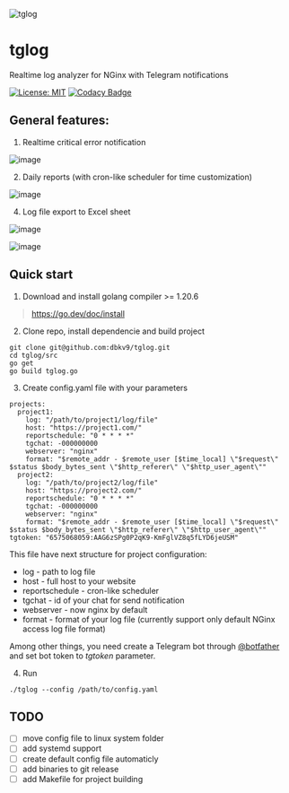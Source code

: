 ![tglog](https://github.com/dbkv9/tglog/assets/139353879/0a70eeb9-f1ca-46c7-91c7-e9c10437bfdf)

# tglog

Realtime log analyzer for NGinx with Telegram notifications

[![License: MIT](https://img.shields.io/badge/License-MIT-yellow.svg)](https://opensource.org/licenses/MIT)
[![Codacy Badge](https://app.codacy.com/project/badge/Grade/5d0506415c1a4cbf8c08a9543e1bd4a3)](https://app.codacy.com/gh/dbkv9/tglog/dashboard?utm_source=gh&utm_medium=referral&utm_content=&utm_campaign=Badge_grade)

## General features:

1. Realtime critical error notification

![image](https://github.com/dbkv9/tglog/assets/139353879/58b30490-4ca6-4df9-babf-b08535920a5f)

2. Daily reports (with cron-like scheduler for time customization)

![image](https://github.com/dbkv9/tglog/assets/139353879/8581aa5a-7b0e-496f-be07-f4afa5b33eb2)

4. Log file export to Excel sheet

![image](https://github.com/dbkv9/tglog/assets/139353879/02a6ca32-cdc0-43dc-b2fe-73367163176a)

![image](https://github.com/dbkv9/tglog/assets/139353879/fd60d6f9-13b4-4220-b734-9a2135fad39a)

## Quick start

1. Download and install golang compiler >= 1.20.6
> https://go.dev/doc/install

2. Clone repo, install dependencie and build project

```
git clone git@github.com:dbkv9/tglog.git
cd tglog/src
go get
go build tglog.go
```

3. Create config.yaml file with your parameters

```
projects:
  project1:
    log: "/path/to/project1/log/file"
    host: "https://project1.com/"
    reportschedule: "0 * * * *"
    tgchat: -000000000
    webserver: "nginx"
    format: "$remote_addr - $remote_user [$time_local] \"$request\" $status $body_bytes_sent \"$http_referer\" \"$http_user_agent\""
  project2:
    log: "/path/to/project2/log/file"
    host: "https://project2.com/"
    reportschedule: "0 * * * *"
    tgchat: -000000000
    webserver: "nginx"
    format: "$remote_addr - $remote_user [$time_local] \"$request\" $status $body_bytes_sent \"$http_referer\" \"$http_user_agent\""
tgtoken: "6575068059:AAG6zSPg0P2qK9-KmFglVZ8q5fLYD6jeUSM"
```

This file have next structure for project configuration:
- log - path to log file
- host - full host to your website
- reportschedule - cron-like scheduler
- tgchat - id of your chat for send notification
- webserver - now nginx by default
- format - format of your log file (currently support only default NGinx access log file format)

Among other things, you need create a Telegram bot through [@botfather](https://t.me/BotFather) and set bot token to _tgtoken_ parameter.

4. Run

```
./tglog --config /path/to/config.yaml
```

## TODO
- [ ] move config file to linux system folder
- [ ] add systemd support
- [ ] create default config file automaticly
- [ ] add binaries to git release
- [ ] add Makefile for project building
